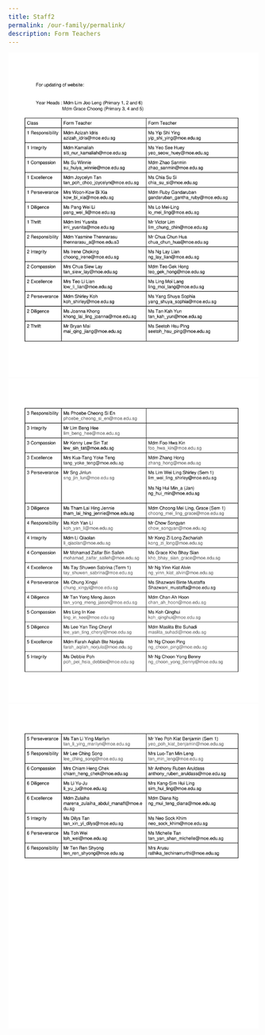 ```yaml
---
title: Staff2
permalink: /our-family/permalink/
description: Form Teachers
---
```

![](/images/Our%20Family/Staff2/D01.png)
![](images/Our%20Family/Staff2/D02.png)
![](/images/Our%20Family/Staff2/D03.png)

